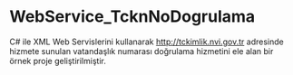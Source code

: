 # WebService_TcknNoDogrulama
 C# ile XML Web Servislerini kullanarak http://tckimlik.nvi.gov.tr adresinde hizmete sunulan vatandaşlık numarası doğrulama hizmetini ele alan bir örnek proje geliştirilmiştir.

